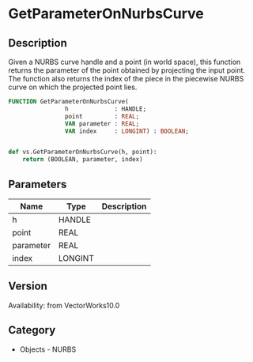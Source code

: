 # GetParameterOnNurbsCurve

## Description
Given a NURBS curve handle and a point (in world space), this function returns the parameter of the point obtained by projecting the input point. The function also returns the index of the piece in the piecewise NURBS curve on which the projected point lies.

```pascal
FUNCTION GetParameterOnNurbsCurve(
				h             : HANDLE;
				point         : REAL;
				VAR parameter : REAL;
				VAR index     : LONGINT) : BOOLEAN;
```

```python

def vs.GetParameterOnNurbsCurve(h, point):
    return (BOOLEAN, parameter, index)
```

## Parameters
|Name|Type|Description|
|---|---|---|
|h|HANDLE||
|point|REAL||
|parameter|REAL||
|index|LONGINT||

## Version
Availability: from VectorWorks10.0
## Category
* Objects - NURBS

